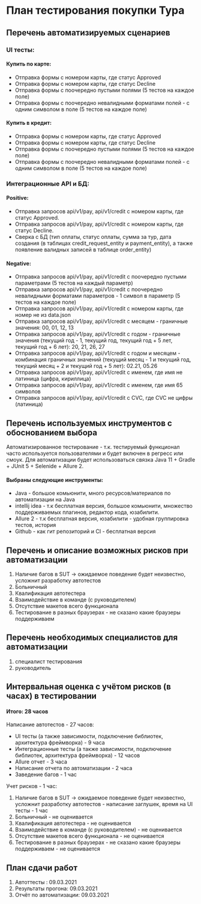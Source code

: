# План тестирования покупки Тура

## Перечень автоматизируемых сценариев
### UI тесты:
#### Купить по карте:
* Отправка формы с номером карты, где статус Approved
* Отправка формы с номером карты, где статус Decline
* Отправка формы с поочередно пустыми полями (5 тестов на каждое поле)
* Отправка формы с поочередно невалидными форматами полей - с одним символом в поле (5 тестов на каждое поле)

#### Купить в кредит:
* Отправка формы с номером карты, где статус Approved
* Отправка формы с номером карты, где статус Decline
* Отправка формы с поочередно пустыми полями (5 тестов на каждое поле)
* Отправка формы с поочередно невалидными форматами полей - с одним символом в поле (5 тестов на каждое поле)

### Интеграционные API и БД:
#### Positive:
* Отправка запросов  api/v1/pay, api/v1/credit с номером карты, где статус Approved. 
* Отправка запросов  api/v1/pay, api/v1/credit с номером карты, где статус Decline. 
* Сверка с БД (тип оплаты, статус оплаты, сумма за тур, дата создания (в таблицах credit_request_entity и payment_entity), а также появление валидных записей в таблице order_entity)
#### Negative:
* Отправка запросов  api/v1/pay, api/v1/credit с поочередно пустыми параметрами (5 тестов на каждый параметр)
* Отправка запросов  api/v1/pay, api/v1/credit с поочередно невалидными форматами параметров -  1 символ в параметр (5 тестов на каждое поле)
* Отправка запросов  api/v1/pay, api/v1/credit с номером карты, где номер не из data.json
* Отправка запросов  api/v1/pay, api/v1/credit с месяцем - граничные значения: 00, 01, 12, 13
* Отправка запросов  api/v1/pay, api/v1/credit с годом - граничные значения (текущий год - 1, текущий год, текущий год + 5 лет, текущий год + 6 лет): 20, 21, 26, 27
* Отправка запросов  api/v1/pay, api/v1/credit с годом и месяцем - комбинация граничных значений (текущий месяц - 1 и текущий год, текущий месяц + 2 и текущий год + 5 лет):
 02.21, 05.26
* Отправка запросов  api/v1/pay, api/v1/credit с именем, где имя не латиница (цифра, кириллица)
* Отправка запросов  api/v1/pay, api/v1/credit с именем, где имя 65 символов
* Отправка запросов  api/v1/pay, api/v1/credit с CVC, где CVC не цифры (латиница)


## Перечень используемых инструментов с обоснованием выбора
Автоматизированное тестирование - т.к. тестируемый функционал часто используется пользователями и будет включен в регресс или смоук.
Для автоматизации будет использоваться связка Java 11 + Gradle + JUnit 5 + Selenide +  Allure 2. 

#### Выбраны следующие инструменты:
* Java -  большое комьюнити, много ресурсов/материалов по автоматизации на Java 
* intellij idea - т.к бесплатная версия,  большое комьюнити, множество поддерживаемых плагинов, редактор кода, юзабилити.
* Allure 2 -  т.к бесплатная версия, юзабилити - удобная группировка тестов, история
* Github - как гит репозиторий и CI - бесплатная версия

## Перечень и описание возможных рисков при автоматизации
1) Наличие багов в SUT -> ожидаемое поведение будет неизвестно, усложнит разработку автотестов
2) Больничный
3) Квалификация автотестера
4) Взаимодействие в команде (с руководителем)
5) Отсутствие макетов всего функционала
6) Тестирование в разных браузерах - не сказано какие браузеры поддерживаем

## Перечень необходимых специалистов для автоматизации
1) специалист тестирования
2) руководитель

## Интервальная оценка с учётом рисков (в часах) в тестировании
#### Итого: 28 часов

Написание автотестов - 27 часов:
* UI тесты (а также зависимости, подключение библиотек, архитектура фреймворка) - 9 часа
* Интеграционные тесты (а также зависимости, подключение библиотек, архитектура фреймворка) - 12 часов
* Allure отчет - 3 часа
* Написание отчета по автоматизации - 2 часа
* Заведение багов - 1 час

Учет рисков - 1 час: 
1) Наличие багов в SUT -> ожидаемое поведение будет неизвестно, усложнит разработку автотестов - написание заглушек, время на UI тесты - 1 час
2) Больничный - не оценивается 
3) Квалификация автотестера - не оценивается 
4) Взаимодействие в команде (с руководителем) - не оценивается 
5) Отсутствие макетов всего функционала - не оценивается 
6) Тестирование в разных браузерах - не сказано какие браузеры поддерживаем - не оценивается 

## План сдачи работ
1) Автоттесты : 09.03.2021
2) Результаты прогона: 09.03.2021
3) Отчёт по автоматизации: 09.03.2021